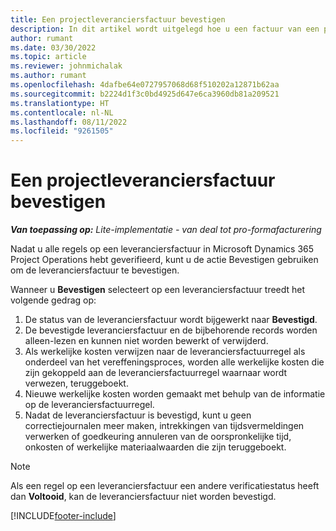 ```yaml
---
title: Een projectleveranciersfactuur bevestigen
description: In dit artikel wordt uitgelegd hoe u een factuur van een projectleverancier in Microsoft Dynamics 365 Project Operations bevestigt en wat de financiële impact is van het bevestigen van een factuur van een projectleverancier.
author: rumant
ms.date: 03/30/2022
ms.topic: article
ms.reviewer: johnmichalak
ms.author: rumant
ms.openlocfilehash: 4dafbe64e0727957068d68f510202a12871b62aa
ms.sourcegitcommit: b2224d1f3c0bd4925d647e6ca3960db81a209521
ms.translationtype: HT
ms.contentlocale: nl-NL
ms.lasthandoff: 08/11/2022
ms.locfileid: "9261505"
---
```

# <a name="confirm-a-project-vendor-invoice"></a>Een projectleveranciersfactuur bevestigen

_**Van toepassing op:** Lite-implementatie - van deal tot pro-formafacturering_

Nadat u alle regels op een leveranciersfactuur in Microsoft Dynamics 365 Project Operations hebt geverifieerd, kunt u de actie Bevestigen gebruiken om de leveranciersfactuur te bevestigen.

Wanneer u **Bevestigen** selecteert op een leveranciersfactuur treedt het volgende gedrag op:

1. De status van de leveranciersfactuur wordt bijgewerkt naar **Bevestigd**.
2. De bevestigde leveranciersfactuur en de bijbehorende records worden alleen-lezen en kunnen niet worden bewerkt of verwijderd.
3. Als werkelijke kosten verwijzen naar de leveranciersfactuurregel als onderdeel van het vereffeningsproces, worden alle werkelijke kosten die zijn gekoppeld aan de leveranciersfactuurregel waarnaar wordt verwezen, teruggeboekt.
4. Nieuwe werkelijke kosten worden gemaakt met behulp van de informatie op de leveranciersfactuurregel.
5. Nadat de leveranciersfactuur is bevestigd, kunt u geen correctiejournalen meer maken, intrekkingen van tijdsvermeldingen verwerken of goedkeuring annuleren van de oorspronkelijke tijd, onkosten of werkelijke materiaalwaarden die zijn teruggeboekt.

> [!NOTE]
> Als een regel op een leveranciersfactuur een andere verificatiestatus heeft dan **Voltooid**, kan de leveranciersfactuur niet worden bevestigd.

[!INCLUDE[footer-include](../../includes/footer-banner.md)]
